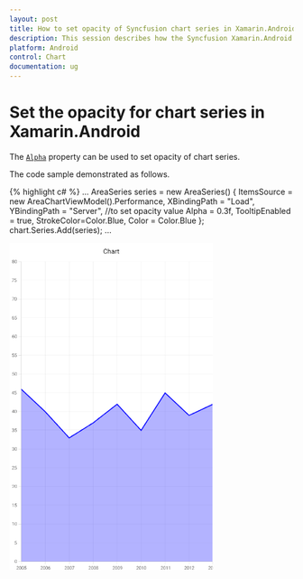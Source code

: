 ```yaml
---
layout: post
title: How to set opacity of Syncfusion chart series in Xamarin.Android
description: This session describes how the Syncfusion Xamarin.Android SfChart can be set a opacity in chart series.
platform: Android
control: Chart
documentation: ug
---
```


# Set the opacity for chart series in Xamarin.Android

The [`Alpha`](https://help.syncfusion.com/cr/xamarin-android/Com.Syncfusion.Charts.ChartSeries.html#Com_Syncfusion_Charts_ChartSeries_Alpha) property can be used to set opacity of chart series.

The code sample demonstrated as follows.

{% highlight c# %}
...
            AreaSeries series = new AreaSeries()
            {
                ItemsSource = new AreaChartViewModel().Performance,
                XBindingPath = "Load",
                YBindingPath = "Server",
                //to set opacity value
                Alpha = 0.3f,
                TooltipEnabled = true,
                StrokeColor=Color.Blue,
                Color = Color.Blue
            };
            chart.Series.Add(series);
...

![opacity support in Xamarin.Android Chart](images/Alpha.png)